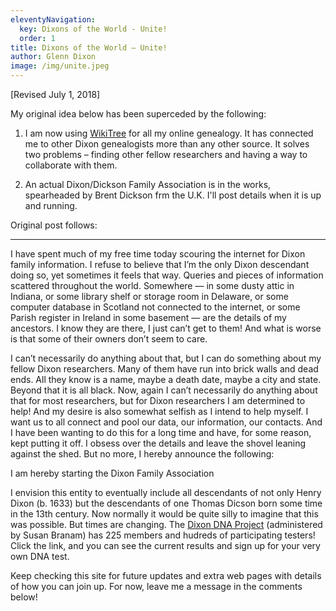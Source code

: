```yaml
---
eleventyNavigation:
  key: Dixons of the World - Unite!
  order: 1
title: Dixons of the World – Unite!
author: Glenn Dixon
image: /img/unite.jpeg
---
```

[Revised July 1, 2018]

My original idea below has been superceded by the following:

1. I am now using [WikiTree](https://wikitree.com) for all my online genealogy. It has connected me to other Dixon genealogists more than any other source. It solves two problems &#8211; finding other fellow researchers and having a way to collaborate with them.
  
2. An actual Dixon/Dickson Family Association is in the works, spearheaded by Brent Dickson frm the U.K. I'll post details when it is up and running.

Original post follows:

----------------------
  
I have spent much of my free time today scouring the internet for Dixon family information. I refuse to believe that I’m the only Dixon descendant doing so, yet sometimes it feels that way. Queries and pieces of information scattered throughout the world. Somewhere &#8212; in some dusty attic in Indiana, or some library shelf or storage room in Delaware, or some computer database in Scotland not connected to the internet, or some Parish register in Ireland in some basement &#8212; are the details of my ancestors. I know they are there, I just can’t get to them! And what is worse is that some of their owners don’t seem to care.

I can’t necessarily do anything about that, but I can do something about my fellow Dixon researchers. Many of them have run into brick walls and dead ends. All they know is a name, maybe a death date, maybe a city and state. Beyond that it is all black. Now, again I can’t necessarily do anything about that for most researchers, but for Dixon researchers I am determined to help! And my desire is also somewhat selfish as I intend to help myself. I want us to all connect and pool our data, our information, our contacts. And I have been wanting to do this for a long time and have, for some reason, kept putting it off. I obsess over the details and leave the shovel leaning against the shed. But no more, I hereby announce the following:

I am hereby starting the Dixon Family Association

I envision this entity to eventually include all descendants of not only Henry Dixon (b. 1633) but the descendants of one Thomas Dicson born some time in the 13th century. Now normally it would be quite silly to imagine that this was possible. But times are changing. The [Dixon DNA Project][1] (administered by Susan Branam) has 225 members and hudreds of participating testers! Click the link, and you can see the current results and sign up for your very own DNA test.

Keep checking this site for future updates and extra web pages with details of how you can join up. For now, leave me a message in the comments below!

 [1]: https://www.familytreedna.com/groups/dixon-project/about